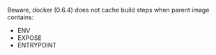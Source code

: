 Beware, docker (0.6.4) does not cache build steps when parent image contains:

* ENV
* EXPOSE
* ENTRYPOINT
